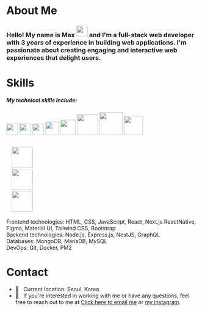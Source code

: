 <h1>About Me</h1>


### Hello! My name is Max <img src="https://media0.giphy.com/media/hvRJCLFzcasrR4ia7z/giphy.gif" width="30px">  and I'm a full-stack web developer with 3 years of experience in building web applications. I'm passionate about creating engaging and interactive web experiences that delight users.


<h1>Skills</h1>

<h5>My technical skills include:</h5>

<code><img style="object-fit: cover" src="https://cdn.worldvectorlogo.com/logos/html-1.svg" width="30px"></code>
<code><img style="object-fit: cover" src="https://img2.freepng.fr/20180816/rcw/kisspng-cascading-style-sheets-logo-clip-art-css3-html-5b7617f67bd3d6.3499284915344660385072.jpg" width="30px"></code>
<code><img src="https://w1.pngwing.com/pngs/136/126/png-transparent-javascript-logo-angularjs-nodejs-computer-programming-web-development-computer-software-jquery-yellow.png" width="30px"></code>
<code><img src="https://upload.wikimedia.org/wikipedia/commons/thumb/a/a7/React-icon.svg/2300px-React-icon.svg.png" width="35px"></code>
<code><img src="https://miro.medium.com/v2/resize:fit:512/1*doAg1_fMQKWFoub-6gwUiQ.png" width="40px"></code>
<img src="https://vectorlogo.zone/logos/nodejs/nodejs-ar21.svg" width="55px">
<code><img src="https://res.cloudinary.com/practicaldev/image/fetch/s--YbV36HLj--/c_imagga_scale,f_auto,fl_progressive,h_420,q_auto,w_1000/https://dev-to-uploads.s3.amazonaws.com/i/hpg6if7btrwilqkidqbe.png" width="60px"></code>
<code><img src="https://upload.wikimedia.org/wikipedia/commons/4/49/Redux.png" width="50px"></code>

<code>
  <img src="https://vectorlogo.zone/logos/git-scm/git-scm-ar21.svg" width="55px">
  <img src="https://vectorlogo.zone/logos/docker/docker-ar21.svg" width="55px">
  <img src="https://vectorlogo.zone/logos/pm2io/pm2io-ar21.svg" width="55px">
</code>


<p> Frontend technologies: HTML, CSS, JavaScript, React, Next.js ReactNative, Figma, Material UI, Tailwind CSS, Bootstrap <br/>
Backend technologies: Node.js, Express.js, NestJS, GraphQL <br/>
Databases: MongoDB, MariaDB, MySQL <br/>
DevOps: Git, Docker, PM2</p>


<h1>Contact</h1>

-  📍 &nbsp; Current location: Seoul, Korea
-  📍 &nbsp; If you're interested in working with me or have any questions, feel free to reach out to me at <a href="mailto:yourali97@gmail.com">Click here to email me</a>  or <a href="https://www.instagram.com/ali042477/" target="_blank">
  my instagram</a>.





